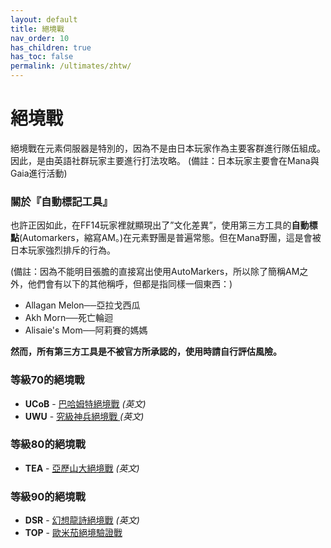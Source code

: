 ```yaml
---
layout: default
title: 絕境戰
nav_order: 10
has_children: true
has_toc: false
permalink: /ultimates/zhtw/
---
```


# 絕境戰

絕境戰在元素伺服器是特別的，因為不是由日本玩家作為主要客群進行隊伍組成。
因此，是由英語社群玩家主要進行打法攻略。
(備註：日本玩家主要會在Mana與Gaia進行活動)

### 關於『自動標記工具』

也許正因如此，在FF14玩家裡就顯現出了”文化差異”，使用第三方工具的**自動標點**(Automarkers，縮寫AM。)在元素野團是普遍常態。但在Mana野團，這是會被日本玩家強烈排斥的行為。

(備註：因為不能明目張膽的直接寫出使用AutoMarkers，所以除了簡稱AM之外，他們會有以下的其他稱呼，但都是指同樣一個東西：)
- Allagan Melon──亞拉戈西瓜
- Akh Morn──死亡輪迴
- Alisaie's Mom──阿莉賽的媽媽

**然而，所有第三方工具是不被官方所承認的，使用時請自行評估風險。**

### 等級70的絕境戰

- **UCoB** - [巴哈姆特絕境戰]({{site.baseurl}}/ultimates/ucob) *(英文)*
- **UWU** - [究級神兵絕境戰 ]({{site.baseurl}}/ultimates/uwu) *(英文)*

### 等級80的絕境戰

- **TEA** - [亞歷山大絕境戰]({{site.baseurl}}/ultimates/tea) *(英文)*

### 等級90的絕境戰

- **DSR** - [幻想龍詩絕境戰]({{site.baseurl}}/ultimates/dsr) *(英文)*
- **TOP** - [歐米茄絕境驗證戰](top)
